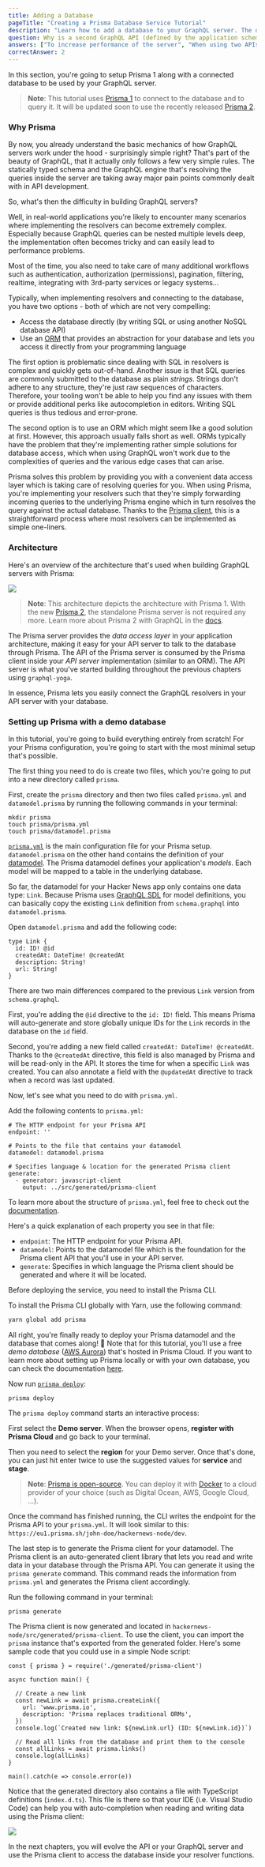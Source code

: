 ```yaml
---
title: Adding a Database
pageTitle: "Creating a Prisma Database Service Tutorial"
description: "Learn how to add a database to your GraphQL server. The database is powered by Prisma and connected to the server via GraphQL bindings."
question: Why is a second GraphQL API (defined by the application schema) needed in a GraphQL server architecture with Prisma?
answers: ["To increase performance of the server", "When using two APIs, the GraphQL server can be scaled better", "The Prisma API only is an interface to the database, but doesn't allow for any sort of application logic which is needed in most apps", "It is required by the GraphQL specification"]
correctAnswer: 2
---
```


In this section, you're going to setup Prisma 1 along with a connected database to be used by your GraphQL server.

> **Note**: This tutorial uses [Prisma 1](https://v1.prisma.io/docs/1.34) to connect to the database and to query it. It will be updated soon to use the recently released [Prisma 2](https://www.prisma.io/blog/announcing-prisma-2-n0v98rzc8br1/).

### Why Prisma

By now, you already understand the basic mechanics of how GraphQL servers work under the hood - surprisingly simple right? That's part of the beauty of GraphQL, that it actually only follows a few very simple rules. The statically typed schema and the GraphQL engine that's resolving the queries inside the server are taking away major pain points commonly dealt with in API development.

So, what's then the difficulty in building GraphQL servers?

Well, in real-world applications you're likely to encounter many scenarios where implementing the resolvers can become extremely complex. Especially because GraphQL queries can be nested multiple levels deep, the implementation often becomes tricky and can easily lead to performance problems.

Most of the time, you also need to take care of many additional workflows such as authentication, authorization (permissions), pagination, filtering, realtime, integrating with 3rd-party services or legacy systems...

Typically, when implementing resolvers and connecting to the database, you have two options - both of which are not very compelling:

- Access the database directly (by writing SQL or using another NoSQL database API)
- Use an [ORM](https://en.wikipedia.org/wiki/Object-relational_mapping) that provides an abstraction for your database and lets you access it directly from your programming language

The first option is problematic since dealing with SQL in resolvers is complex and quickly gets out-of-hand. Another issue is that SQL queries are commonly submitted to the database as plain _strings_. Strings don't adhere to any structure, they're just raw sequences of characters. Therefore, your tooling won't be able to help you find any issues with them or provide additional perks like autocompletion in editors. Writing SQL queries is thus tedious and error-prone.

The second option is to use an ORM which might seem like a good solution at first. However, this approach usually falls short as well. ORMs typically have the problem that they're implementing rather simple solutions for database access, which when using GraphQL won't work due to the complexities of queries and the various edge cases that can arise.

Prisma solves this problem by providing you with a convenient data access layer which is taking care of resolving queries for you. When using Prisma, you're implementing your resolvers such that they're simply forwarding incoming queries to the underlying Prisma engine which in turn resolves the query against the actual database. Thanks to the [Prisma client](https://www.prisma.io/docs/prisma-client/), this is a straightforward process where most resolvers can be implemented as simple one-liners.

### Architecture

Here's an overview of the architecture that's used when building GraphQL servers with Prisma:

![](https://imgur.com/OyIQQxF.png)

> **Note**: This architecture depicts the architecture with Prisma 1. With the new [Prisma 2](https://www.prisma.io/blog/announcing-prisma-2-n0v98rzc8br1/), the standalone Prisma server is not required any more. Learn more about Prisma 2 with GraphQL in the [docs](https://www.prisma.io/docs/understand-prisma/prisma-in-your-stack/graphql).

The Prisma server provides the _data access layer_ in your application architecture, making it easy for your API server to talk to the database through Prisma. The API of the Prisma server is consumed by the Prisma client inside your _API server_ implementation (similar to an ORM). The API server is what you've started building throughout the previous chapters using `graphql-yoga`.

In essence, Prisma lets you easily connect the GraphQL resolvers in your API server with your database.

### Setting up Prisma with a demo database

In this tutorial, you're going to build everything entirely from scratch! For your Prisma configuration, you're going to start with the most minimal setup that's possible.

The first thing you need to do is create two files, which you're going to put into a new directory called `prisma`.

<Instruction>

First, create the `prisma` directory and then two files called `prisma.yml` and `datamodel.prisma` by running the following commands in your terminal:

```bash(path=".../hackernews-node/")
mkdir prisma
touch prisma/prisma.yml
touch prisma/datamodel.prisma
```

</Instruction>

[`prisma.yml`](https://www.prisma.io/docs/-5cy7/) is the main configuration file for your Prisma setup. `datamodel.prisma` on the other hand contains the definition of your [datamodel](https://www.prisma.io/docs/understand-prisma/data-modeling). The Prisma datamodel defines your application's _models_. Each model will be mapped to a table in the underlying database.

So far, the datamodel for your Hacker News app only contains one data type: `Link`. Because Prisma uses [GraphQL SDL](https://www.prisma.io/blog/graphql-sdl-schema-definition-language-6755bcb9ce51) for model definitions, you can basically copy the existing `Link` definition from `schema.graphql` into `datamodel.prisma`.

<Instruction>

Open `datamodel.prisma` and add the following code:

```graphql{2,3}(path=".../hackernews-node/prisma/datamodel.prisma")
type Link {
  id: ID! @id
  createdAt: DateTime! @createdAt
  description: String!
  url: String!
}
```

</Instruction>

There are two main differences compared to the previous `Link` version from `schema.graphql`.

First, you're adding the `@id` directive to the `id: ID!` field. This means Prisma will auto-generate and store globally unique IDs for the `Link` records in the database on the `id` field.

Second, you're adding a new field called `createdAt: DateTime! @createdAt`. Thanks to the `@createdAt` directive, this field is also managed by Prisma and will be read-only in the API. It stores the time for when a specific `Link` was created. You can also annotate a field with the `@updatedAt` directive to track when a record was last updated.

Now, let's see what you need to do with `prisma.yml`.

<Instruction>

Add the following contents to `prisma.yml`:

```graphql(path=".../hackernews-node/prisma/prisma.yml")
# The HTTP endpoint for your Prisma API
endpoint: ''

# Points to the file that contains your datamodel
datamodel: datamodel.prisma

# Specifies language & location for the generated Prisma client
generate:
  - generator: javascript-client
    output: ../src/generated/prisma-client
```

</Instruction>

To learn more about the structure of `prisma.yml`, feel free to check out the [documentation](https://www.prisma.io/docs/-5cy7#reference).

Here's a quick explanation of each property you see in that file:

- `endpoint`: The HTTP endpoint for your Prisma API.
- `datamodel`: Points to the datamodel file which is the foundation for the Prisma client API that you'll use in your API server.
- `generate`: Specifies in which language the Prisma client should be generated and where it will be located.

Before deploying the service, you need to install the Prisma CLI.

<Instruction>

To install the Prisma CLI globally with Yarn, use the following command:

```bash
yarn global add prisma
```

</Instruction>

All right, you're finally ready to deploy your Prisma datamodel and the database that comes along! 🙌 Note that for this tutorial, you'll use a free _demo database_ ([AWS Aurora](https://aws.amazon.com/de/rds/aurora/)) that's hosted in Prisma Cloud. If you want to learn more about setting up Prisma locally or with your own database, you can check the documentation [here](https://www.prisma.io/docs/-a002/).

<Instruction>

Now run [`prisma deploy`](https://www.prisma.io/docs/-xcv9/):

```bash(path=".../hackernews-node/")
prisma deploy
```

</Instruction>

The `prisma deploy` command starts an interactive process: 

<Instruction>

First select the **Demo server**. When the browser opens, **register with Prisma Cloud** and go back to your terminal.

</Instruction>

<Instruction>

Then you need to select the **region** for your Demo server. Once that's done, you can just hit enter twice to use the suggested values for **service** and **stage**.

</Instruction>

> **Note**: [Prisma is open-source](https://github.com/prisma/prisma). You can deploy it with [Docker](http://docker.com/) to a cloud provider of your choice (such as Digital Ocean, AWS, Google Cloud, ...).

Once the command has finished running, the CLI writes the endpoint for the Prisma API to your `prisma.yml`. It will look similar to this: `https://eu1.prisma.sh/john-doe/hackernews-node/dev`.

The last step is to generate the Prisma client for your datamodel. The Prisma client is an auto-generated client library that lets you read and write data in your database through the Prisma API. You can generate it using the `prisma generate` command. This command reads the information from `prisma.yml` and generates the Prisma client accordingly.

<Instruction>

Run the following command in your terminal:

```bash(path=".../hackernews-node/prisma")
prisma generate
```

</Instruction>

The Prisma client is now generated and located in `hackernews-node/src/generated/prisma-client`. To use the client, you can import the `prisma` instance that's exported from the generated folder. Here's some sample code that you could use in a simple Node script:

```js(nocopy)
const { prisma } = require('./generated/prisma-client')

async function main() {

  // Create a new link
  const newLink = await prisma.createLink({ 
    url: 'www.prisma.io',
    description: 'Prisma replaces traditional ORMs',
  })
  console.log(`Created new link: ${newLink.url} (ID: ${newLink.id})`)

  // Read all links from the database and print them to the console
  const allLinks = await prisma.links()
  console.log(allLinks)
}

main().catch(e => console.error(e))
```

Notice that the generated directory also contains a file with TypeScript definitions (`index.d.ts`). This file is there so that your IDE (i.e. Visual Studio Code) can help you with auto-completion when reading and writing data using the Prisma client:

![](https://imgur.com/kwGNPN4.png)

In the next chapters, you will evolve the API or your GraphQL server and use the Prisma client to access the database inside your resolver functions.
